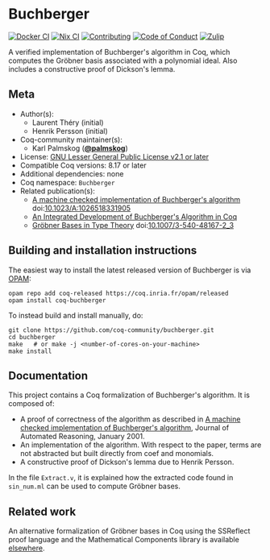 <!---
This file was generated from `meta.yml`, please do not edit manually.
Follow the instructions on https://github.com/coq-community/templates to regenerate.
--->
# Buchberger

[![Docker CI][docker-action-shield]][docker-action-link]
[![Nix CI][nix-action-shield]][nix-action-link]
[![Contributing][contributing-shield]][contributing-link]
[![Code of Conduct][conduct-shield]][conduct-link]
[![Zulip][zulip-shield]][zulip-link]

[docker-action-shield]: https://github.com/coq-community/buchberger/workflows/Docker%20CI/badge.svg?branch=master
[docker-action-link]: https://github.com/coq-community/buchberger/actions?query=workflow:"Docker%20CI"

[nix-action-shield]: https://github.com/coq-community/buchberger/workflows/Nix%20CI/badge.svg?branch=master
[nix-action-link]: https://github.com/coq-community/buchberger/actions?query=workflow:"Nix%20CI"

[contributing-shield]: https://img.shields.io/badge/contributions-welcome-%23f7931e.svg
[contributing-link]: https://github.com/coq-community/manifesto/blob/master/CONTRIBUTING.md

[conduct-shield]: https://img.shields.io/badge/%E2%9D%A4-code%20of%20conduct-%23f15a24.svg
[conduct-link]: https://github.com/coq-community/manifesto/blob/master/CODE_OF_CONDUCT.md

[zulip-shield]: https://img.shields.io/badge/chat-on%20zulip-%23c1272d.svg
[zulip-link]: https://coq.zulipchat.com/#narrow/stream/237663-coq-community-devs.20.26.20users



A verified implementation of Buchberger's algorithm in Coq,
which computes the Gröbner basis associated with a polynomial ideal.
Also includes a constructive proof of Dickson's lemma.

## Meta

- Author(s):
  - Laurent Théry (initial)
  - Henrik Persson (initial)
- Coq-community maintainer(s):
  - Karl Palmskog ([**@palmskog**](https://github.com/palmskog))
- License: [GNU Lesser General Public License v2.1 or later](LICENSE)
- Compatible Coq versions: 8.17 or later
- Additional dependencies: none
- Coq namespace: `Buchberger`
- Related publication(s):
  - [A machine checked implementation of Buchberger's algorithm](https://link.springer.com/article/10.1023/A:1026518331905) doi:[10.1023/A:1026518331905](https://doi.org/10.1023/A:1026518331905)
  - [An Integrated Development of Buchberger's Algorithm in Coq](https://hal.inria.fr/inria-00072316/) 
  - [Gröbner Bases in Type Theory](https://link.springer.com/chapter/10.1007/3-540-48167-2_3) doi:[10.1007/3-540-48167-2_3](https://doi.org/10.1007/3-540-48167-2_3)

## Building and installation instructions

The easiest way to install the latest released version of Buchberger
is via [OPAM](https://opam.ocaml.org/doc/Install.html):

```shell
opam repo add coq-released https://coq.inria.fr/opam/released
opam install coq-buchberger
```

To instead build and install manually, do:

``` shell
git clone https://github.com/coq-community/buchberger.git
cd buchberger
make   # or make -j <number-of-cores-on-your-machine> 
make install
```


## Documentation

This project contains a Coq formalization of Buchberger's algorithm.
It is composed of:
- A proof of correctness of the algorithm as described in
 [A machine checked implementation of Buchberger's algorithm][jar-url],
 Journal of Automated Reasoning, January 2001.
- An implementation of the algorithm. With respect to the paper,
  terms are not abstracted but built directly from coef and monomials.
- A constructive proof of Dickson's lemma due to Henrik Persson.

In the file `Extract.v`, it is explained how the extracted code found in
`sin_num.ml` can be used to compute Gröbner bases.

## Related work

An alternative formalization of Gröbner bases in Coq using the SSReflect
proof language and the Mathematical Components library is available
[elsewhere][grobner-url].

[jar-url]: https://link.springer.com/article/10.1023/A:1026518331905
[grobner-url]: https://github.com/thery/grobner
